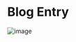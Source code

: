 # Blog Entry
![image](https://user-images.githubusercontent.com/99766307/168392853-a9e5777c-a8bd-4d5d-8ad5-4a49a3892347.png)

